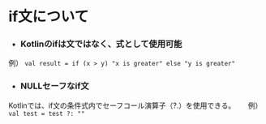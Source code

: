 # if文について
- ### Kotlinのifは文ではなく、式として使用可能
例）  `val result = if (x > y) "x is greater" else "y is greater"`
- ### NULLセーフなif文
Kotlinでは、if文の条件式内でセーフコール演算子（?.）を使用できる。　　
例）`val test = test ?: ""`
